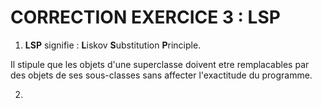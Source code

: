  #  CORRECTION EXERCICE 3 : LSP

 1. **LSP** signifie : **L**iskov **S**ubstitution **P**rinciple. 
 
 Il stipule que les objets d'une superclasse doivent etre remplacables par des objets de ses sous-classes sans affecter l'exactitude du programme. 


 2. 